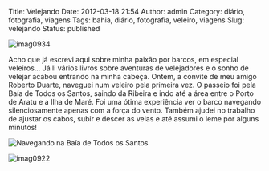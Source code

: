 Title: Velejando
Date: 2012-03-18 21:54
Author: admin
Category: diário, fotografia, viagens
Tags: bahia, diário, fotografia, veleiro, viagens
Slug: velejando
Status: published

![imag0934](http://images.wille.blog.br/imag0934.jpg)

Acho que já escrevi aqui sobre minha paixão por barcos, em especial
veleiros... Já li vários livros sobre aventuras de velejadores e o sonho
de velejar acabou entrando na minha cabeça. Ontem, a convite de meu
amigo Roberto Duarte, naveguei num veleiro pela primeira vez. O passeio
foi pela Baía de Todos os Santos, saindo da Ribeira e indo até a área
entre o Porto de Aratu e a Ilha de Maré. Foi uma ótima experiência ver o
barco navegando silenciosamente apenas com a força do vento. Também
ajudei no trabalho de ajustar os cabos, subir e descer as velas e até
assumi o leme por alguns minutos!

![Navegando na Baía de Todos os
Santos](http://images.wille.blog.br/imag0918.jpg)

![imag0922](http://images.wille.blog.br/imag0922.jpg)
